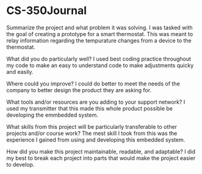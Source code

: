 # CS-350Journal

Summarize the project and what problem it was solving.
I was tasked with the goal of creating a prototype for a smart thermostat. This was meant to relay information regarding the 
tempurature changes from a device to the thermostat.

What did you do particularly well?
I used best coding practice throughout my code to make an easy to understand code to make adjustments quicky and easily.

Where could you improve?
I could do better to meet the needs of the company to better design the product they are asking for.

What tools and/or resources are you adding to your support network?
I used my transmitter that this made this whole product possible be developing the emmbedded system.

What skills from this project will be particularly transferable to other projects and/or course work?
The mest skill I took from this was the experience I gained from using and developing this embedded system.

How did you make this project maintainable, readable, and adaptable?
I did my best to break each project into parts that would make the project easier to develop.
